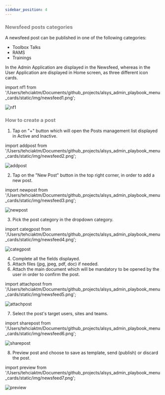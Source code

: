 ```yaml
---
sidebar_position: 4
---
```




### <font color="gray">Newsfeed posts categories</font>

A newsfeed post can be published in one of the following categories:
* Toolbox Talks
* RAMS
* Trainings

In the Admin Application are displayed in the Newsfeed, whereas in the User Application are displayed in Home screen, as three different icon cards.

import nf1 from '/Users/tehciaktm/Documents/github_projects/alsys_admin_playbook_menu_cards/static/img/newsfeed1.png';

<img src={nf1} alt="nf1" />

### <font color="gray">How to create a post</font>

1. Tap on "+" button which will open the Posts management list displayed in Active and Inactive.

import addpost from '/Users/tehciaktm/Documents/github_projects/alsys_admin_playbook_menu_cards/static/img/newsfeed2.png';

<img src={addpost} alt="addpost" />

 2. Tap on the "New Post" button in the top right corner, in order to add a new post.

import newpost from '/Users/tehciaktm/Documents/github_projects/alsys_admin_playbook_menu_cards/static/img/newsfeed3.png';

<img src={newpost} alt="newpost" />

 3. Pick the post category in the dropdown category.

import categpost from '/Users/tehciaktm/Documents/github_projects/alsys_admin_playbook_menu_cards/static/img/newsfeed4.png';

<img src={categpost} alt="categpost" />

 4. Complete all the fields displayed.
 5. Attach files (jpg, jpeg, pdf, doc) if needed.
 6. Attach the main document which will be mandatory to be opened by the user in order to confirm the post.

import attachpost from '/Users/tehciaktm/Documents/github_projects/alsys_admin_playbook_menu_cards/static/img/newsfeed5.png';

<img src={attachpost} alt="attachpost" />

7. Select the post's target users, sites and teams.

import sharepost from '/Users/tehciaktm/Documents/github_projects/alsys_admin_playbook_menu_cards/static/img/newsfeed6.png';

<img src={sharepost} alt="sharepost" />

8. Preview post and choose to save as template, send (publish) or discard the post.

import preview from '/Users/tehciaktm/Documents/github_projects/alsys_admin_playbook_menu_cards/static/img/newsfeed7.png';

<img src={preview} alt="preview" />

